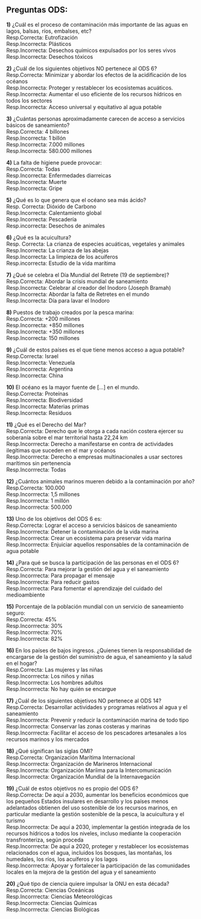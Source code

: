 ## Preguntas ODS: ##

**1)** ¿Cuál es el proceso de contaminación más importante de las aguas en lagos, balsas, ríos, embalses, etc?  
Resp.Correcta: Eutrofización  
Resp.Incorrecta: Plásticos  
Resp.Incorrecta: Desechos químicos expulsados por los seres vivos     
Resp.Incorrecta: Desechos tóxicos   

**2)** ¿Cuál de los siguientes objetivos NO pertenece al ODS 6?  
Resp.Correcta: Minimizar y abordar los efectos de la acidificación de los océanos  
Resp.Incorrecta: Proteger y restablecer los ecosistemas acuáticos.  
Resp.Incorrecta: Aumentar el uso eficiente de los recursos hídricos en todos los sectores  
Resp.Incorrecta: Acceso universal y equitativo al agua potable  

**3)** ¿Cuántas personas aproximadamente carecen de acceso a servicios básicos de saneamiento?  
Resp.Correcta: 4 billones  
Resp.Incorrecta: 1 billón  
Resp.Incorrecta: 7.000 millones  
Resp.Incorrecta: 580.000 millones  

**4)** La falta de higiene puede provocar:  
Resp.Correcta: Todas  
Resp.Incorrecta:  Enfermedades diarreicas   
Resp.Incorrecta:  Muerte  
Resp.Incorrecta: Gripe  

**5)** ¿Qué es lo que genera que el océano sea más ácido?  
Resp. Correcta: Dióxido de Carbono  
Resp.Incorrecta: Calentamiento global  
Resp.Incorrecta: Pescadería  
Resp.incorrecta: Desechos de animales  

**6)** ¿Qué es la acuicultura?  
Resp. Correcta: La crianza de especies acuáticas, vegetales y animales  
Resp.Incorrecta: La crianza de las abejas  
Resp.Incorrecta: La limpieza de los acuíferos  
Resp.incorrecta: Estudio de la vida marítima  

**7)** ¿Qué se celebra el Día Mundial del Retrete (19 de septiembre)?  
Resp.Correcta:  Abordar la crisis mundial de saneamiento  
Resp.Incorrecta: Celebrar al creador del Inodoro (Joseph Bramah)  
Resp.Incorrecta: Abordar la falta de Retretes en el mundo  
Resp.Incorrecta: Día para lavar el Inodoro  

**8)** Puestos de trabajo creados por la pesca marina:  
Resp.Correcta: +200 millones  
Resp.Incorrecta: +850 millones  
Resp.Incorrecta: +350 millones  
Resp.Incorrecta: 150 millones  

**9)** ¿Cuál de estos países es el que tiene menos acceso a agua potable?  
Resp.Correcta: Israel  
Resp.Incorrecta: Venezuela  
Resp.Incorrecta: Argentina  
Resp.Incorrecta: China  

**10)** El océano es la mayor fuente de [...] en el mundo.  
Resp.Correcta: Proteínas  
Resp.Incorrecta: Biodiversidad  
Resp.Incorrecta: Materias primas  
Resp.Incorrecta: Residuos  

**11)** ¿Qué es el Derecho del Mar?  
Resp.Correcta: Derecho que le otorga a cada nación costera ejercer su soberanía sobre el mar territorial hasta 22,24 km  
Resp.Incorrrecta: Derecho a manifestarse en contra de actividades ilegítimas que suceden en el mar y océanos  
Resp.Incorrrecta: Derecho a empresas multinacionales a usar sectores marítimos sin pertenencia  
Resp.Incorrrecta: Todas  

**12)** ¿Cuántos animales marinos mueren debido a la contaminación por año?  
Resp.Correcta: 100.000  
Resp.Incorrrecta: 1,5 millones  
Resp.Incorrrecta: 1 millón  
Resp.Incorrrecta: 500.000  

**13)** Uno de los objetivos del ODS 6 es:  
Resp.Correcta: Lograr el acceso a servicios básicos de saneamiento  
Resp.Incorrrecta: Detener la contaminación de la vida marina  
Resp.Incorrrecta: Crear un ecosistema para preservar vida marina  
Resp.Incorrrecta: Enjuiciar aquellos responsables de la contaminación de agua potable  


**14)** ¿Para qué se busca la participación de las personas en el ODS 6?  
Resp.Correcta: Para mejorar la gestión del agua y el saneamiento  
Resp.Incorrrecta: Para propagar el mensaje  
Resp.Incorrrecta: Para reducir gastos  
Resp.Incorrrecta: Para fomentar el aprendizaje del cuidado del medioambiente  

**15)** Porcentaje de la población mundial con un servicio de saneamiento seguro:  
Resp.Correcta: 45%  
Resp.Incorrrecta: 30%  
Resp.Incorrrecta: 70%  
Resp.Incorrrecta: 82%  

**16)** En los países de bajos ingresos. ¿Quienes tienen la  responsabilidad de encargarse de la gestión del suministro de agua, el saneamiento y la salud en el hogar?  
Resp.Correcta: Las mujeres y las niñas  
Resp.Incorrrecta: Los niños y niñas  
Resp.Incorrrecta: Los hombres adultos  
Resp.Incorrrecta: No hay quién se encargue  

**17)** ¿Cuál de los siguientes objetivos NO pertenece al ODS 14?  
Resp.Correcta: Desarrollar actividades y programas relativos al agua y el saneamiento  
Resp.Incorrrecta: Prevenir y reducir la contaminación marina de todo tipo  
Resp.Incorrrecta: Conservar las zonas costeras y marinas  
Resp.Incorrrecta: Facilitar el acceso de los pescadores artesanales a los recursos marinos y los mercados  


**18)** ¿Qué significan las siglas OMI?  
Resp.Correcta: Organización Marítima Internacional  
Resp.Incorrrecta: Organización de Marineros Internacional  
Resp.Incorrrecta: Organización Maríima para la Intercomunicación  
Resp.Incorrrecta: Organización Mundial de la Internavegación  

**19)**  ¿Cuál de estos objetivos no es propio del ODS 6?  
Resp.Correcta: De aquí a 2030, aumentar los beneficios económicos que los pequeños Estados insulares en desarrollo y los países menos adelantados obtienen del uso sostenible de los recursos marinos, en particular mediante la gestión sostenible de la pesca, la acuicultura y el turismo  
Resp.Incorrrecta:  De aquí a 2030, implementar la gestión integrada de los recursos hídricos a todos los niveles, incluso mediante la cooperación transfronteriza, según proceda  
Resp.Incorrrecta:  De aquí a 2020, proteger y restablecer los ecosistemas relacionados con el agua, incluidos los bosques, las montañas, los humedales, los ríos, los acuíferos y los lagos  
Resp.Incorrrecta:  Apoyar y fortalecer la participación de las comunidades locales en la mejora de la gestión del agua y el saneamiento  

**20)** ¿Qué tipo de ciencia quiere impulsar la ONU en esta década?  
Resp.Correcta: Ciencias Oceánicas      
Resp.Incorrrecta: Ciencias Meteorológicas      
Resp.Incorrrecta: Ciencias Químicas    
Resp.Incorrrecta: Ciencias Biológicas  
